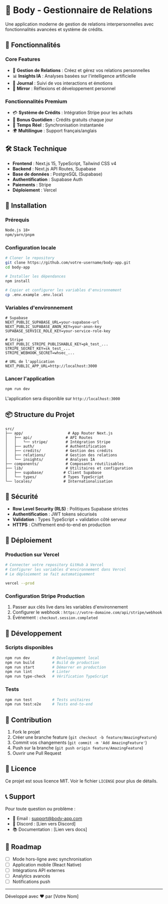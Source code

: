 # 💝 Body - Gestionnaire de Relations

Une application moderne de gestion de relations interpersonnelles avec fonctionnalités avancées et système de crédits.

## 🚀 Fonctionnalités

### Core Features
- 👥 **Gestion de Relations** : Créez et gérez vos relations personnelles
- 📊 **Insights IA** : Analyses basées sur l'intelligence artificielle
- 📝 **Journal** : Suivi de vos interactions et émotions
- 🎯 **Mirror** : Réflexions et développement personnel

### Fonctionnalités Premium
- 💳 **Système de Crédits** : Intégration Stripe pour les achats
- 🎁 **Bonus Quotidien** : Crédits gratuits chaque jour
- 🔄 **Temps Réel** : Synchronisation instantanée
- 🌍 **Multilingue** : Support français/anglais

## 🛠️ Stack Technique

- **Frontend** : Next.js 15, TypeScript, Tailwind CSS v4
- **Backend** : Next.js API Routes, Supabase
- **Base de données** : PostgreSQL (Supabase)
- **Authentification** : Supabase Auth
- **Paiements** : Stripe
- **Déploiement** : Vercel

## 🔧 Installation

### Prérequis
```bash
Node.js 18+
npm/yarn/pnpm
```

### Configuration locale
```bash
# Cloner le repository
git clone https://github.com/votre-username/body-app.git
cd body-app

# Installer les dépendances
npm install

# Copier et configurer les variables d'environnement
cp .env.example .env.local
```

### Variables d'environnement
```env
# Supabase
NEXT_PUBLIC_SUPABASE_URL=your-supabase-url
NEXT_PUBLIC_SUPABASE_ANON_KEY=your-anon-key
SUPABASE_SERVICE_ROLE_KEY=your-service-role-key

# Stripe
NEXT_PUBLIC_STRIPE_PUBLISHABLE_KEY=pk_test_...
STRIPE_SECRET_KEY=sk_test_...
STRIPE_WEBHOOK_SECRET=whsec_...

# URL de l'application
NEXT_PUBLIC_APP_URL=http://localhost:3000
```

### Lancer l'application
```bash
npm run dev
```

L'application sera disponible sur `http://localhost:3000`

## 📦 Structure du Projet

```
src/
├── app/                    # App Router Next.js
│   ├── api/               # API Routes
│   │   └── stripe/        # Intégration Stripe
│   ├── auth/              # Authentification
│   ├── credits/           # Gestion des crédits
│   ├── relations/         # Gestion des relations
│   └── insights/          # Analyses IA
├── components/            # Composants réutilisables
├── lib/                   # Utilitaires et configuration
│   ├── supabase/         # Client Supabase
│   └── types/            # Types TypeScript
└── locales/              # Internationalisation
```

## 🔐 Sécurité

- **Row Level Security (RLS)** : Politiques Supabase strictes
- **Authentification** : JWT tokens sécurisés
- **Validation** : Types TypeScript + validation côté serveur
- **HTTPS** : Chiffrement end-to-end en production

## 🚀 Déploiement

### Production sur Vercel
```bash
# Connecter votre repository GitHub à Vercel
# Configurer les variables d'environnement dans Vercel
# Le déploiement se fait automatiquement

vercel --prod
```

### Configuration Stripe Production
1. Passer aux clés live dans les variables d'environnement
2. Configurer le webhook : `https://votre-domaine.com/api/stripe/webhook`
3. Événement : `checkout.session.completed`

## 📝 Développement

### Scripts disponibles
```bash
npm run dev          # Développement local
npm run build        # Build de production
npm run start        # Démarrer en production
npm run lint         # Linter
npm run type-check   # Vérification TypeScript
```

### Tests
```bash
npm run test         # Tests unitaires
npm run test:e2e     # Tests end-to-end
```

## 🤝 Contribution

1. Fork le projet
2. Créer une branche feature (`git checkout -b feature/AmazingFeature`)
3. Commit vos changements (`git commit -m 'Add AmazingFeature'`)
4. Push sur la branche (`git push origin feature/AmazingFeature`)
5. Ouvrir une Pull Request

## 📄 Licence

Ce projet est sous licence MIT. Voir le fichier `LICENSE` pour plus de détails.

## 📞 Support

Pour toute question ou problème :
- 📧 Email : support@body-app.com
- 💬 Discord : [Lien vers Discord]
- 📚 Documentation : [Lien vers docs]

## 🎯 Roadmap

- [ ] Mode hors-ligne avec synchronisation
- [ ] Application mobile (React Native)
- [ ] Intégrations API externes
- [ ] Analytics avancés
- [ ] Notifications push

---

Développé avec ❤️ par [Votre Nom]
